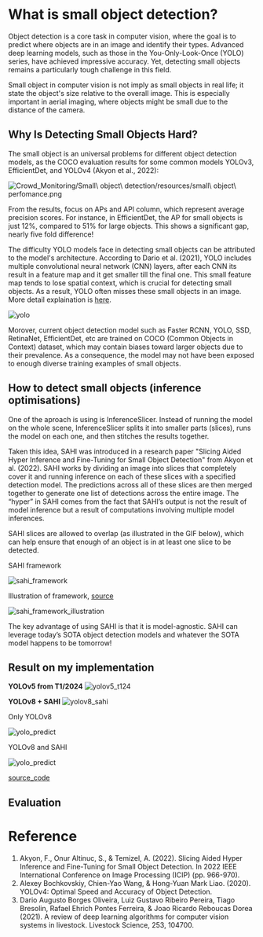# What is small object detection?
Object detection is a core task in computer vision, where the goal is to predict where objects are in an image and identify their types. Advanced deep learning models, such as those in the You-Only-Look-Once (YOLO) series, have achieved impressive accuracy. Yet, detecting small objects remains a particularly tough challenge in this field.

Small object in computer vision is not imply as small objects in real life; it state the object's size relative to the overall image. This is especially important in aerial imaging, where objects might be small due to the distance of the camera.

## Why Is Detecting Small Objects Hard?
The small object is an universal problems for different object detection models, as the COCO evaluation results for some common models YOLOv3, EfficientDet, and YOLOv4 (Akyon et al., 2022):

![Crowd_Monitoring/Small\ object\ detection/resources/small\ object\ perfomance.png](https://github.com/milieureka/redback-orion/blob/main/Crowd_Monitoring/Small%20object%20detection/resources/small%20object%20perfomance.png)

From the results, focus on APs and APl column, which represent average precision scores. For instance, in EfficientDet, the AP for small objects is just 12%, compared to 51% for large objects. This shows a significant gap, nearly five fold difference!

The difficulty YOLO models face in detecting small objects can be attributed to the model's architecture. According to Dario et al. (2021), YOLO includes multiple convolutional neural network (CNN) layers, after each CNN its result in a feature map and it get smaller till the final one. This small feature map tends to lose spatial context, which is crucial for detecting small objects. As a result, YOLO often misses these small objects in an image. More detail explaination is [here](https://learnopencv.com/slicing-aided-hyper-inference/).

![yolo](https://github.com/milieureka/redback-orion/blob/main/Crowd_Monitoring/Small%20object%20detection/resources/yolo.jpg)

Morover, current object detection model such as Faster RCNN, YOLO, SSD, RetinaNet, EfficientDet, etc are trained on COCO (Common Objects in Context) dataset, which may contain biases toward larger objects due to their prevalence. As a consequence, the model may not have been exposed to enough diverse training examples of small objects.

## How to detect small objects (inference optimisations)
One of the aproach is using is InferenceSlicer. Instead of running the model on the whole scene, InferenceSlicer splits it into smaller parts (slices), runs the model on each one, and then stitches the results together. 

Taken this idea, SAHI was introduced in a research paper "Slicing Aided Hyper Inference and Fine-Tuning for Small Object Detection" from Akyon et al. (2022). SAHI works by dividing an image into slices that completely cover it and running inference on each of these slices with a specified detection model. The predictions across all of these slices are then merged together to generate one list of detections across the entire image. The “hyper” in SAHI comes from the fact that SAHI’s output is not the result of model inference but a result of computations involving multiple model inferences. 

SAHI slices are allowed to overlap (as illustrated in the GIF below), which can help ensure that enough of an object is in at least one slice to be detected.

SAHI framework

![sahi_framework](https://raw.githubusercontent.com/milieureka/redback-orion/main/Crowd_Monitoring/Small%20object%20detection/resources/390262ac-d9c3-4987-add6-b910cbf4bc89_12.avif)

Illustration of framework, [source](https://supervision.roboflow.com/develop/how_to/detect_small_objects/#input-resolution)

![sahi_framework_illustration](https://github.com/milieureka/redback-orion/blob/main/Crowd_Monitoring/Small%20object%20detection/resources/supervision_detect_small_objects_example_2-ezgif.com-video-to-gif-converter.gif)

The key advantage of using SAHI is that it is model-agnostic. SAHI can leverage today’s SOTA object detection models and whatever the SOTA model happens to be tomorrow!

## Result on my implementation

**YOLOv5 from T1/2024**
![yolov5_t124](https://github.com/milieureka/redback-orion/blob/main/Crowd_Monitoring/Small%20object%20detection/resources/base-yolov5.png)

**YOLOv8 + SAHI**
![yolov8_sahi](https://github.com/milieureka/redback-orion/blob/main/Crowd_Monitoring/Small%20object%20detection/resources/yolov8%2Bsahi.png)

Only YOLOv8

![yolo_predict](https://github.com/milieureka/redback-orion/blob/main/Crowd_Monitoring/Small%20object%20detection/resources/yolov8_predict.png)

YOLOv8 and SAHI

![yolo_predict](https://github.com/milieureka/redback-orion/blob/main/Crowd_Monitoring/Small%20object%20detection/resources/yolov8nsahi.png)

[source_code](https://github.com/milieureka/redback-orion/blob/main/Crowd_Monitoring/Small%20object%20detection/model.ipynb)
## Evaluation
# Reference
1. Akyon, F., Onur Altinuc, S., & Temizel, A. (2022). Slicing Aided Hyper Inference and Fine-Tuning for Small Object Detection. In 2022 IEEE International Conference on Image Processing (ICIP) (pp. 966-970).
2. Alexey Bochkovskiy, Chien-Yao Wang, & Hong-Yuan Mark Liao. (2020). YOLOv4: Optimal Speed and Accuracy of Object Detection.
3. Dario Augusto Borges Oliveira, Luiz Gustavo Ribeiro Pereira, Tiago Bresolin, Rafael Ehrich Pontes Ferreira, & Joao Ricardo Reboucas Dorea (2021). A review of deep learning algorithms for computer vision systems in livestock. Livestock Science, 253, 104700.




